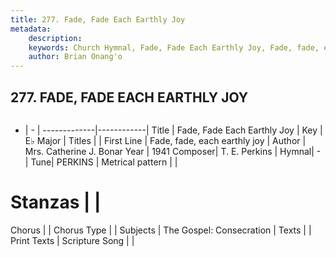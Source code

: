 ```yaml
---
title: 277. Fade, Fade Each Earthly Joy
metadata:
    description: 
    keywords: Church Hymnal, Fade, Fade Each Earthly Joy, Fade, fade, each earthly joy, 
    author: Brian Onang'o
---
```



## 277. FADE, FADE EACH EARTHLY JOY

```txt

```

- |   -  |
-------------|------------|
Title | Fade, Fade Each Earthly Joy |
Key | E♭ Major |
Titles |  |
First Line | Fade, fade, each earthly joy |
Author | Mrs. Catherine J. Bonar
Year | 1941
Composer| T. E. Perkins |
Hymnal|  - |
Tune| PERKINS |
Metrical pattern | |
# Stanzas |  |
Chorus |  |
Chorus Type |  |
Subjects | The Gospel: Consecration |
Texts |  |
Print Texts | 
Scripture Song |  |
  

